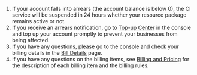 1. If your account falls into arrears (the account balance is below 0), the CI service will be suspended in 24 hours whether your resource package remains active or not.
2. If you receive an arrears notification, go to [Top-up Center](https://console.cloud.tencent.com/account/recharge) in the console and top up your account promptly to prevent your businesses from being affected.
3. If you have any questions, please go to the console and check your billing details in the [Bill Details](https://console.cloud.tencent.com/account/resources) page.
4. If you have any questions on the billing items, see [Billing and Pricing](https://intl.cloud.tencent.com/document/product/1045/33431) for the description of each billing item and the billing rules.
